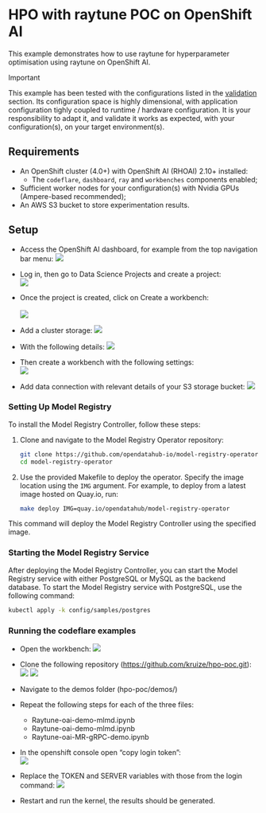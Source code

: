 # HPO with raytune POC on OpenShift AI

This example demonstrates how to use raytune for hyperparameter optimisation using raytune on OpenShift AI.

> [!IMPORTANT]
> This example has been tested with the configurations listed in the [validation](#validation) section.
> Its configuration space is highly dimensional, with application configuration tighly coupled to runtime / hardware configuration.
> It is your responsibility to adapt it, and validate it works as expected, with your configuration(s), on your target environment(s).

## Requirements

* An OpenShift cluster (4.0+) with OpenShift AI (RHOAI) 2.10+ installed:
  * The `codeflare`, `dashboard`, `ray` and `workbenches` components enabled;
* Sufficient worker nodes for your configuration(s) with Nvidia GPUs (Ampere-based recommended);
* An AWS S3 bucket to store experimentation results.

## Setup

* Access the OpenShift AI dashboard, for example from the top navigation bar menu:
![](./docs/01.png)

* Log in, then go to Data Science Projects and create a project:  
![](./docs/02.png)

* Once the project is created, click on Create a workbench:<br/><br/>
![](./docs/03.png)

* Add a cluster storage:
![](./docs/04.png)

* With the following details:
![](./docs/05.png)

* Then create a workbench with the following settings:  
![](./docs/06.png)

* Add data connection with relevant details of your S3 storage bucket:
![](./docs/07.png)

### Setting Up Model Registry

To install the Model Registry Controller, follow these steps:

1. Clone and navigate to the Model Registry Operator repository:

    ```bash
    git clone https://github.com/opendatahub-io/model-registry-operator.git
    cd model-registry-operator
    ```
2. Use the provided Makefile to deploy the operator. Specify the image location using the `IMG` argument. For example, to deploy from a latest image hosted on Quay.io, run:

    ```bash
    make deploy IMG=quay.io/opendatahub/model-registry-operator
    ```

This command will deploy the Model Registry Controller using the specified image.

### Starting the Model Registry Service

After deploying the Model Registry Controller, you can start the Model Registry service with either PostgreSQL or MySQL as the backend database.
To start the Model Registry service with PostgreSQL, use the following command:

```bash
kubectl apply -k config/samples/postgres
```

### Running the codeflare examples

* Open the workbench:
![](./docs/08.png)

* Clone the following repository (https://github.com/kruize/hpo-poc.git):
![](./docs/09.png)
![](./docs/10.png)

* Navigate to the demos folder (hpo-poc/demos/)

* Repeat the following steps for each of the three files:
    * Raytune-oai-demo-mlmd.ipynb
    * Raytune-oai-demo-mlmd.ipynb
    * Raytune-oai-MR-gRPC-demo.ipynb

* In the openshift console open “copy login token”:  
![](./docs/12.png)

* Replace the TOKEN and SERVER variables with those from the login command:
![](./docs/13.png)

* Restart and run the kernel, the results should be generated.
